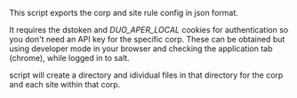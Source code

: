 This script exports the corp and site rule config in json format.

It requires the dstoken and _DUO_APER_LOCAL_ cookies for authentication so you don't need an API key for the specific corp.  These can be obtained but using developer mode in your browser and checking the application tab (chrome), while logged in to salt.

script will create a directory and idividual files in that directory for the corp and each site within that corp.
